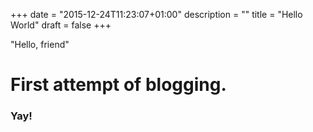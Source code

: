 +++
date = "2015-12-24T11:23:07+01:00"
description = ""
title = "Hello World"
draft = false
+++

"Hello, friend"

# First attempt of blogging.

### Yay!

